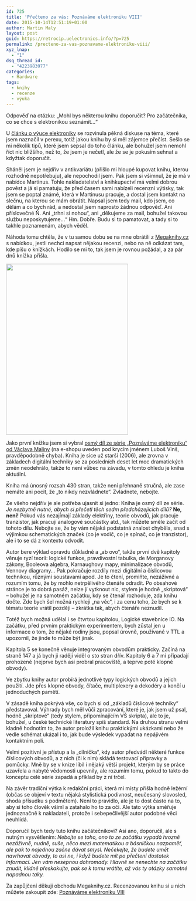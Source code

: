 ```yaml
---
id: 725
title: 'Přečteno za vás: Poznáváme elektroniku VIII'
date: 2015-10-14T12:51:19+01:00
author: Martin Maly
layout: post
guid: https://retrocip.uelectronics.info/?p=725
permalink: /precteno-za-vas-poznavame-elektroniku-viii/
xyz_lnap:
  - "1"
dsq_thread_id:
  - "4223983977"
categories:
  - Hardware
tags:
  - knihy
  - recenze
  - výuka
---
```

Odpověď na otázku: &#8222;Mohl bys některou knihu doporučit? Pro začátečníka, co se chce s elektronikou seznámit&#8230;&#8220;

<!--more-->

U [článku o výuce elektroniky](https://kcc.misantrop.info/2015/05/22/didaktika/) se rozvinula pěkná diskuse na téma, které jsem naznačil v perexu, totiž jakou knihu by si měl zájemce přečíst. Sešlo se mi několik tipů, které jsem sepsal do toho článku, ale bohužel jsem nemohl říct nic bližšího, než to, že jsem je nečetl, ale že se je pokusím sehnat a kdyžtak doporučit.

Sháněl jsem je nejdřív v antikvariátu (přišlo mi hloupé kupovat knihu, kterou rozhodně nepotřebuju), ale nepochodil jsem. Pak jsem si všimnul, že je má v nabídce Martinus. Tohle nakladatelství a knihkupectví má velmi dobrou pověst a já si pamatuju, že před časem sami nabízeli recenzní výtisky, tak jsem se poptal známé, která v Martinusu pracuje, a dostal jsem kontakt na slečnu, na kterou se mám obrátit. Napsal jsem tedy mail, kdo jsem, co dělám a co bych rád, a nedostal jsem naprosto žádnou odpověď. Ani příslovečné Ň. Ani &#8222;trhni si nohou&#8220;, ani &#8222;děkujeme za mail, bohužel takovou službu neposkytujeme&#8230;&#8220; Hm. Dobře. Budu si to pamatovat, a tady si to takhle poznamenám, abych věděl.

Náhoda tomu chtěla, že v tu samou dobu se na mne obrátili z [Megaknihy.cz](https://www.megaknihy.cz) s nabídkou, jestli nechci napsat nějakou recenzi, nebo na ně odkázat tam, kde píšu o knížkách. Hodilo se mi to, tak jsem je rovnou požádal, a za pár dnů knížka přišla.

<img loading="lazy" class="aligncenter size-full wp-image-727" src="https://retrocip.uelectronics.info/wp-content/uploads/sites/6/2015/10/poznavame-elektroniku-viii.jpg" alt="" width="333" height="466" /> 

Jako první knížku jsem si vybral [osmý díl ze série &#8222;Poznáváme elektroniku&#8220; od Václava Maliny](https://www.megaknihy.cz/elektrotechnika-energetika/34390-poznavame-elektroniku-viii.html) (na e-shopu uveden pod krycím jménem Luboš Vinš, pravděpodobně chyba). Kniha je sice už starší (2006), ale zrovna v základech digitální techniky se za posledních deset let moc dramatických změn neodehrálo, takže to není vůbec na závadu, v tomto ohledu je kniha aktuální.

Kniha má únosný rozsah 430 stran, takže není přehnaně stručná, ale zase nemáte ani pocit, že &#8222;to nikdy nezvládnete&#8220;. Zvládnete, nebojte.

Ze všeho nejdřív je ale potřeba ujasnit si jedno: Kniha je osmý díl ze série. _Je nezbytně nutné, abych si přečetl těch sedm předcházejících dílů?_ **Ne, není!** Pokud vás nezajímají základy elektřiny, teorie obvodů, jak pracuje tranzistor, jak pracují analogové součástky atd., tak můžete směle začít od tohoto dílu. Nebojte se, že by vám nějaká podstatná znalost chyběla, snad s výjimkou schematických značek (co je vodič, co je spínač, co je tranzistor), ale i to se dá z kontextu odvodit.

Autor bere výklad opravdu důkladně a &#8222;ab ovo&#8220;, takže první dvě kapitoly věnuje ryzí teorii: logické funkce, pravdivostní tabulka, de Morganovy zákony, Booleova algebra, Karnaughovy mapy, minimalizace obvodů, Vennovy diagramy&#8230; Pak pokračuje rozdíly mezi digitální a číslicovou technikou, různými soustavami apod. Je to čtení, promiňte, nezáživné a rozumím tomu, že by mohlo netrpělivého čtenáře odradit. Po obsahové stránce je to dobrá pasáž, nelze jí vytknout nic, stylem je hodně &#8222;skriptová&#8220; &#8211; bohužel je na samotném začátku, kdy se čtenář rozhoduje, zda knihu dočte. Zde bych šel možná rychleji &#8222;na věc&#8220;, i za cenu toho, že bych se k tématu teorie vrátil později &#8211; zkrátka tak, abych čtenáře neznudil.

Totéž bych možná udělal i se čtvrtou kapitolou, Logické stavebnice IO. Na začátku, před prvním praktickým experimentem, bych zůstal jen u informace o tom, že nějaké rodiny jsou, popsal úrovně, používané v TTL a upozornil, že jinde to může být jinak.

Kapitola 5 se konečně věnuje integrovaným obvodům prakticky. Začíná na straně 147 a já bych ji raději viděl o sto stran dřív. Kapitoly 6 a 7 mi připadají prohozené (nejprve bych asi probral pracoviště, a teprve poté klopné obvody).

Ve zbytku knihy autor probírá jednotlivé typy logických obvodů a jejich použití. Jde přes klopné obvody, čítače, multiplexery a dekodéry a končí u jednoduchých pamětí.

V zásadě kniha pokrývá vše, co bych si od &#8222;základů číslicové techniky&#8220; představoval. Výhrady bych měl vůči zpracování, které je, jak jsem už psal, hodně &#8222;skriptové&#8220; (tedy stylem, připomínajícím VŠ skripta), ale to je, bohužel, u české technické literatury spíš standard. Na druhou stranu velmi kladně hodnotím to, že autor proložil knihu praktickými ukázkami nebo že vedle schémat ukázal i to, jak bude výsledek vypadat na nepájivém kontaktním poli.

Velmi pozitivní je přístup a la &#8222;dílnička&#8220;, kdy autor předvádí některé funkce číslicových obvodů, a z nich (či k nim) skládá testovací přípravky a pomůcky. Mně by se v knize líbil i nějaký větší projekt, kterým by se práce uzavřela a nabyté vědomosti upevnily, ale rozumím tomu, pokud to takto do konceptu celé série zapadá a příklad by z ní trčel.

Na závěr tradiční výtka k redakční práci, která mi místy přišla hodně ležérní (občas se objeví v textu nějaká stylistická podivnost, neučesaný slovosled, shoda přísudku s podmětem). Není to pravidlo, ale je to dost často na to, aby si toho člověk všiml a zatahalo ho to za oči. Ale tato výtka směřuje jednoznačně k nakladateli, protože i sebepečlivější autor podobné věci neuhlídá.

Doporučil bych tedy tuto knihu začátečníkovi? Asi ano, doporučil, ale s nutným vysvětlením: _Nebojte se toho, ono to ze začátku vypadá hrozně nezáživně, nudně, suše, něco mezi matematikou a básničkou nazpaměť, ale pak to najednou začne dávat smysl. Nečekejte, že budete umět navrhovat obvody, to asi ne, i když budete mít po přečtení dostatek informací. Jen vám nesepnou dohromady. Hlavně se nenechte na začátku znudit, klidně přeskakujte, pak se k tomu vrátíte, až vás ty otázky samotné napadnou taky._

Za zapůjčení děkuji obchodu Megaknihy.cz. Recenzovanou knihu si u nich můžete zakoupit zde: [Poznáváme elektroniku VIII](https://www.megaknihy.cz/elektrotechnika-energetika/34390-poznavame-elektroniku-viii.html)

&nbsp;